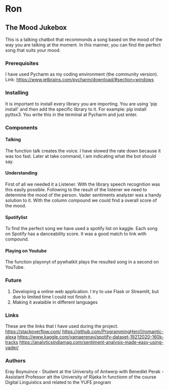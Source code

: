 # Ron
## The Mood Jukebox
This is a talking chatbot that recommonds a song based on the mood of the way you are talking at the moment. In this manner, you can find the perfect song that suits your mood. 

### Prerequisites
I have used Pycharm as my coding environment (the community version).
Link: https://www.jetbrains.com/pycharm/download/#section=windows
### Installing
It is important to install every library you are importing. You are using 'pip install' and then add the specific library to it. For example: pip install pyttsx3. You write this in the terminal at Pycharm and just enter. 

### Components 
#### Talking 
The function talk creates the voice. I have slowed the rate down because it was too fast. Later at take command, I am indicating what the bot should say. 

#### Understanding 
First of all we needed it a Listener. With the library speech recognition was this easily possible. Following to the result of the listener we need to determine the mood of the person. Vader sentiments analyzer was a handy solution to it. With the column compound we could find a overall score of the mood.

#### Spotifylist
To find the perfect song we have used a spotify list on kaggle. Each song on Spotify has a danceability score. It was a good match to link with compound.

#### Playing on Youtube 
The function playonyt of pywhatkit plays the resulted song in a second on YouTube.

### Future
1. Developing a online web application. I try to use Flask or Streamlit, but due to limited time I could not finish it. 
2. Making it avalaible in different languages 

### Links
These are the links that I have used during the project.
https://stackoverflow.com/
https://github.com/ProgrammingHero1/romantic-alexa
https://www.kaggle.com/yamaerenay/spotify-dataset-19212020-160k-tracks
https://analyticsindiamag.com/sentiment-analysis-made-easy-using-vader/

### Authors
Eray Boynuince - Student at the University of Antwerp
with
Benedikt Perak - Assistant Professor att the University of Rijeka 
In functionn of the course Digital Linguistics and related to the YUFE program
